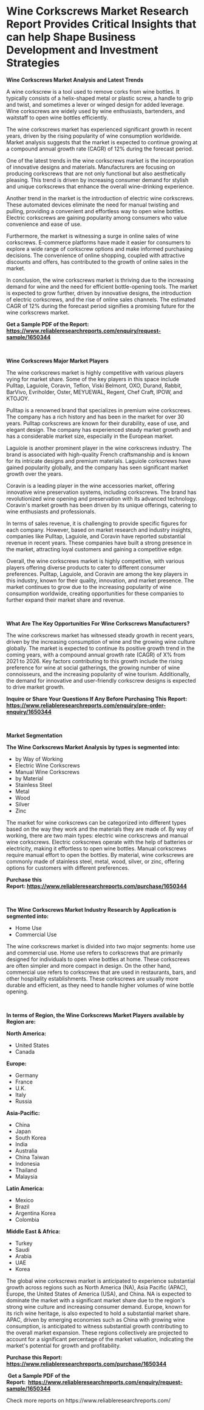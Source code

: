 <p><h1>Wine Corkscrews Market Research Report Provides Critical Insights that can help Shape Business Development and Investment Strategies</h1></p><p><strong>Wine Corkscrews Market Analysis and Latest Trends</strong></p>
<p><p>A wine corkscrew is a tool used to remove corks from wine bottles. It typically consists of a helix-shaped metal or plastic screw, a handle to grip and twist, and sometimes a lever or winged design for added leverage. Wine corkscrews are widely used by wine enthusiasts, bartenders, and waitstaff to open wine bottles efficiently.</p><p>The wine corkscrews market has experienced significant growth in recent years, driven by the rising popularity of wine consumption worldwide. Market analysis suggests that the market is expected to continue growing at a compound annual growth rate (CAGR) of 12% during the forecast period.</p><p>One of the latest trends in the wine corkscrews market is the incorporation of innovative designs and materials. Manufacturers are focusing on producing corkscrews that are not only functional but also aesthetically pleasing. This trend is driven by increasing consumer demand for stylish and unique corkscrews that enhance the overall wine-drinking experience.</p><p>Another trend in the market is the introduction of electric wine corkscrews. These automated devices eliminate the need for manual twisting and pulling, providing a convenient and effortless way to open wine bottles. Electric corkscrews are gaining popularity among consumers who value convenience and ease of use.</p><p>Furthermore, the market is witnessing a surge in online sales of wine corkscrews. E-commerce platforms have made it easier for consumers to explore a wide range of corkscrew options and make informed purchasing decisions. The convenience of online shopping, coupled with attractive discounts and offers, has contributed to the growth of online sales in the market.</p><p>In conclusion, the wine corkscrews market is thriving due to the increasing demand for wine and the need for efficient bottle-opening tools. The market is expected to grow further, driven by innovative designs, the introduction of electric corkscrews, and the rise of online sales channels. The estimated CAGR of 12% during the forecast period signifies a promising future for the wine corkscrews market.</p></p>
<p><strong>Get a Sample PDF of the Report:&nbsp; <a href="https://www.reliableresearchreports.com/enquiry/request-sample/1650344">https://www.reliableresearchreports.com/enquiry/request-sample/1650344</a></strong></p>
<p>&nbsp;</p>
<p><strong>Wine Corkscrews Major Market Players</strong></p>
<p><p>The wine corkscrews market is highly competitive with various players vying for market share. Some of the key players in this space include Pulltap, Laguiole, Coravin, Teflon, Viski Belmont, OXO, Durand, Rabbit, BarVivo, Evriholder, Oster, MEYUEWAL, Regent, Chef Craft, IPOW, and KTOJOY.</p><p>Pulltap is a renowned brand that specializes in premium wine corkscrews. The company has a rich history and has been in the market for over 30 years. Pulltap corkscrews are known for their durability, ease of use, and elegant design. The company has experienced steady market growth and has a considerable market size, especially in the European market.</p><p>Laguiole is another prominent player in the wine corkscrews industry. The brand is associated with high-quality French craftsmanship and is known for its intricate designs and premium materials. Laguiole corkscrews have gained popularity globally, and the company has seen significant market growth over the years.</p><p>Coravin is a leading player in the wine accessories market, offering innovative wine preservation systems, including corkscrews. The brand has revolutionized wine opening and preservation with its advanced technology. Coravin's market growth has been driven by its unique offerings, catering to wine enthusiasts and professionals.</p><p>In terms of sales revenue, it is challenging to provide specific figures for each company. However, based on market research and industry insights, companies like Pulltap, Laguiole, and Coravin have reported substantial revenue in recent years. These companies have built a strong presence in the market, attracting loyal customers and gaining a competitive edge.</p><p>Overall, the wine corkscrews market is highly competitive, with various players offering diverse products to cater to different consumer preferences. Pulltap, Laguiole, and Coravin are among the key players in this industry, known for their quality, innovation, and market presence. The market continues to grow due to the increasing popularity of wine consumption worldwide, creating opportunities for these companies to further expand their market share and revenue.</p></p>
<p>&nbsp;</p>
<p><strong>What Are The Key Opportunities For Wine Corkscrews Manufacturers?</strong></p>
<p><p>The wine corkscrews market has witnessed steady growth in recent years, driven by the increasing consumption of wine and the growing wine culture globally. The market is expected to continue its positive growth trend in the coming years, with a compound annual growth rate (CAGR) of X% from 2021 to 2026. Key factors contributing to this growth include the rising preference for wine at social gatherings, the growing number of wine connoisseurs, and the increasing popularity of wine tourism. Additionally, the demand for innovative and user-friendly corkscrew designs is expected to drive market growth.</p></p>
<p><strong>Inquire or Share Your Questions If Any Before Purchasing This Report: <a href="https://www.reliableresearchreports.com/enquiry/pre-order-enquiry/1650344">https://www.reliableresearchreports.com/enquiry/pre-order-enquiry/1650344</a></strong></p>
<p>&nbsp;</p>
<p><strong>Market Segmentation</strong></p>
<p><strong>The Wine Corkscrews Market Analysis by types is segmented into:</strong></p>
<p><ul><li>by Way of Working</li><li>Electric Wine Corkscrews</li><li>Manual Wine Corkscrews</li><li>by Material</li><li>Stainless Steel</li><li>Metal</li><li>Wood</li><li>Silver</li><li>Zinc</li></ul></p>
<p><p>The market for wine corkscrews can be categorized into different types based on the way they work and the materials they are made of. By way of working, there are two main types: electric wine corkscrews and manual wine corkscrews. Electric corkscrews operate with the help of batteries or electricity, making it effortless to open wine bottles. Manual corkscrews require manual effort to open the bottles. By material, wine corkscrews are commonly made of stainless steel, metal, wood, silver, or zinc, offering options for customers with different preferences.</p></p>
<p><strong>Purchase this Report:&nbsp;<a href="https://www.reliableresearchreports.com/purchase/1650344">https://www.reliableresearchreports.com/purchase/1650344</a></strong></p>
<p>&nbsp;</p>
<p><strong>The Wine Corkscrews Market Industry Research by Application is segmented into:</strong></p>
<p><ul><li>Home Use</li><li>Commercial Use</li></ul></p>
<p><p>The wine corkscrews market is divided into two major segments: home use and commercial use. Home use refers to corkscrews that are primarily designed for individuals to open wine bottles at home. These corkscrews are often simpler and more compact in design. On the other hand, commercial use refers to corkscrews that are used in restaurants, bars, and other hospitality establishments. These corkscrews are usually more durable and efficient, as they need to handle higher volumes of wine bottle opening.</p></p>
<p>&nbsp;</p>
<p><strong>In terms of Region, the Wine Corkscrews Market Players available by Region are:</strong></p>
<p>
    <p> <strong> North America: </strong>
        <ul>
            <li>United States</li>
            <li>Canada</li>
        </ul>
        </p> 
    <p> <strong> Europe: </strong>
        <ul>
            <li>Germany</li>
            <li>France</li>
            <li>U.K.</li>
            <li>Italy</li>
            <li>Russia</li>
        </ul>
        </p> 
    <p> <strong> Asia-Pacific: </strong>
        <ul>
            <li>China</li>
            <li>Japan</li>
            <li>South Korea</li>
            <li>India</li>
            <li>Australia</li>
            <li>China Taiwan</li>
            <li>Indonesia</li>
            <li>Thailand</li>
            <li>Malaysia</li>
        </ul>
        </p> 
    <p> <strong> Latin America: </strong>
        <ul>
            <li>Mexico</li>
            <li>Brazil</li>
            <li>Argentina Korea</li>
            <li>Colombia</li>
        </ul>
        </p> 
    <p> <strong> Middle East & Africa: </strong>
        <ul>
            <li>Turkey</li>
            <li>Saudi</li>
            <li>Arabia</li>
            <li>UAE</li>
            <li>Korea</li>
        </ul>
    </p>
    </p>
<p><p>The global wine corkscrews market is anticipated to experience substantial growth across regions such as North America (NA), Asia Pacific (APAC), Europe, the United States of America (USA), and China. NA is expected to dominate the market with a significant market share due to the region's strong wine culture and increasing consumer demand. Europe, known for its rich wine heritage, is also expected to hold a substantial market share. APAC, driven by emerging economies such as China with growing wine consumption, is anticipated to witness substantial growth contributing to the overall market expansion. These regions collectively are projected to account for a significant percentage of the market valuation, indicating the market's potential for growth and profitability.</p></p>
<p><strong>Purchase this Report: <a href="https://www.reliableresearchreports.com/purchase/1650344">https://www.reliableresearchreports.com/purchase/1650344</a></strong></p>
<p>&nbsp;<strong>Get a Sample PDF of the Report:&nbsp;&nbsp;<a href="https://www.reliableresearchreports.com/enquiry/request-sample/1650344">https://www.reliableresearchreports.com/enquiry/request-sample/1650344</a></strong></p>
<p><strong></strong></p>
<p>Check more reports on https://www.reliableresearchreports.com/</p>